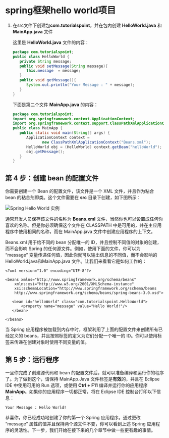 # spring框架hello world项目

1. 在src文件下创建包**com.tutorialspoint**，并在包内创建 **HelloWorld.java** 和 **MainApp.java** 文件

   这里是 **HelloWorld.java** 文件的内容：

   ```java
   package com.tutorialspoint;
   public class HelloWorld {
      private String message;
      public void setMessage(String message){
         this.message  = message;
      }
      public void getMessage(){
         System.out.println("Your Message : " + message);
      }
   }
   ```

   下面是第二个文件 **MainApp.java** 的内容：

   ```java
   package com.tutorialspoint;
   import org.springframework.context.ApplicationContext;
   import org.springframework.context.support.ClassPathXmlApplicationContext;
   public class MainApp {
      public static void main(String[] args) {
         ApplicationContext context = 
                new ClassPathXmlApplicationContext("Beans.xml");
         HelloWorld obj = (HelloWorld) context.getBean("helloWorld");
         obj.getMessage();
      }
   }
   ```

## 第 4 步：创建 bean 的配置文件

你需要创建一个 Bean 的配置文件，该文件是一个 XML 文件，并且作为粘合 bean 的粘合剂即类。这个文件需要在 **src** 目录下创建，如下图所示：

![Spring Hello World 实例](https://atts.w3cschool.cn/attachments/image/wk/wkspring/hello5.jpg)

通常开发人员保存该文件的名称为 **Beans.xml** 文件，当然你也可以设置成任何你喜欢的名称。但是你必须确保这个文件在 CLASSPATH 中是可用的，并在主应用程序中使用相同的名称，而在 MainApp.java 文件中创建应用程序的上下文。

Beans.xml  用于给不同的 bean 分配唯一的 ID，并且控制不同值的对象的创建，而不会影响 Spring 的任何源文件。例如，使用下面的文件，你可以为  “message” 变量传递任何值，因此你就可以输出信息的不同值，而不会影响的 HelloWorld.java和MainApp.java  文件。让我们来看看它是如何工作的：

```
<?xml version="1.0" encoding="UTF-8"?>

<beans xmlns="http://www.springframework.org/schema/beans"
    xmlns:xsi="http://www.w3.org/2001/XMLSchema-instance"
    xsi:schemaLocation="http://www.springframework.org/schema/beans
    http://www.springframework.org/schema/beans/spring-beans-3.0.xsd">

   <bean id="helloWorld" class="com.tutorialspoint.HelloWorld">
       <property name="message" value="Hello World!"/>
   </bean>

</beans>
```

当 Spring 应用程序被加载到内存中时，框架利用了上面的配置文件来创建所有已经定义的 beans，并且按照标签的定义为它们分配一个唯一的 ID。你可以使用标签来传递在创建对象时使用不同变量的值。

## 第 5 步：运行程序

一旦你完成了创建源代码和 bean 的配置文件后，就可以准备编译和运行你的程序了。为了做到这个，请保持 MainApp.Java 文件标签是**有效**的，并且在 Eclipse IDE 中使用可用的 Run 选项，或使用 **Ctrl + F11** 编译并运行你的应用程序 **MainApp**。如果你的应用程序一切都正常，将在 Eclipse IDE 控制台打印以下信息：

```
Your Message : Hello World!
```

恭喜你，你已经成功地创建了你的第一个 Spring 应用程序。通过更改 “message” 属性的值并且保持两个源文件不变，你可以看到上述 Spring 应用程序的灵活性。下一步，我们开始在接下来的几个章节中做一些更有趣的事情。